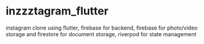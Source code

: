 # inzzztagram_flutter
instagram clone using flutter, firebase for backend, firebase for photo/video storage and firestore for document storage, riverpod for state management
